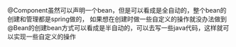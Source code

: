 @Component虽然可以声明一个bean，但是可以看成是全自动的，整个bean的创建和管理都是spring做的，
如果想在创建时做一些自定义的操作就没办法做到
@Bean的创建bean方式可以看成是半自动的，可以去写一些java代码，这样就可以实现一些自定义的操作